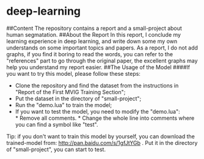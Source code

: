 # deep-learning
##Content
The repository contains a report and a small-project about human segmatation.
##About the Report
In this report, I conclude my learning experience in deep learning, and write down some my own understands on some important topics and papers. As a report, I do not add graphs, if you find it boring to read the words, you can refer to the "references" part to go through the original paper, the excellent graphs may help you understand my report easier.
##The Usage of the Model
####If you want to try this model, please follow these steps:<br>
* Clone the repository and find the dataset from the instructions in "Report of the First MVIG Training Section";<br>
* Put the dataset in the directory of "small-project";<br>
* Run the "demo.lua" to train the model;<br>
* If you want to test the model, you need to modify the "demo.lua": <br>
      * Remove all comments. 
      * Change the whole line into comments where you can find a symbol like "test".<br>
      
Tip: if you don't want to train this model by yourself, you can download the trained-model from: http://pan.baidu.com/s/1gfJtYGb
. Put it in the directory of "small-project", you can start to test.
